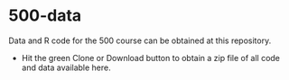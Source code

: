 # 500-data

Data and R code for the 500 course can be obtained at this repository. 

- Hit the green Clone or Download button to obtain a zip file of all code and data available here.
